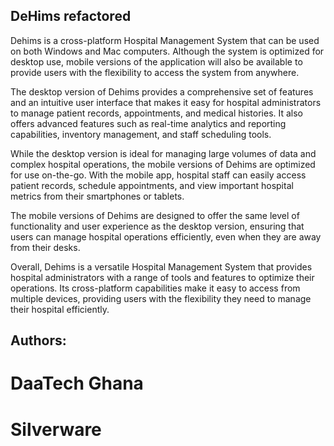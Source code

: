 ## DeHims refactored

Dehims is a cross-platform Hospital Management System that can be used on both Windows and Mac computers. Although the system is optimized for desktop use, mobile versions of the application will also be available to provide users with the flexibility to access the system from anywhere.

The desktop version of Dehims provides a comprehensive set of features and an intuitive user interface that makes it easy for hospital administrators to manage patient records, appointments, and medical histories. It also offers advanced features such as real-time analytics and reporting capabilities, inventory management, and staff scheduling tools.

While the desktop version is ideal for managing large volumes of data and complex hospital operations, the mobile versions of Dehims are optimized for use on-the-go. With the mobile app, hospital staff can easily access patient records, schedule appointments, and view important hospital metrics from their smartphones or tablets.

The mobile versions of Dehims are designed to offer the same level of functionality and user experience as the desktop version, ensuring that users can manage hospital operations efficiently, even when they are away from their desks.

Overall, Dehims is a versatile Hospital Management System that provides hospital administrators with a range of tools and features to optimize their operations. Its cross-platform capabilities make it easy to access from multiple devices, providing users with the flexibility they need to manage their hospital efficiently.

## Authors: 
# DaaTech Ghana
# Silverware








